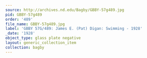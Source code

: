 ```yaml
---
source: http://archives.nd.edu/Bagby/GBBY-57g489.jpg
pid: GBBY-57g489
order: '489'
file_name: GBBY-57g489.jpg
label: 'GBBY 57G/489: James E. (Pat) Digan: Swimming - 1928'
_date: '1928'
object_type: glass plate negative
layout: generic_collection_item
collection: bagby
---
```

